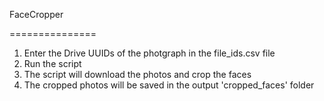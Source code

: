FaceCropper

===============

1. Enter the Drive UUIDs of the photgraph in the file_ids.csv file
2. Run the script
3. The script will download the photos and crop the faces
4. The cropped photos will be saved in the output 'cropped_faces' folder